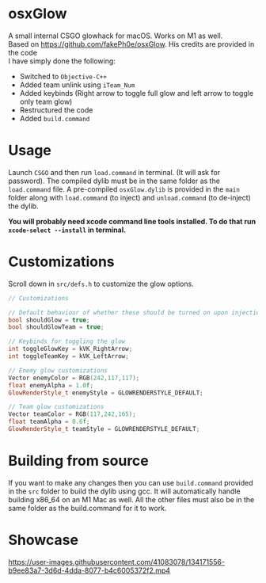 # osxGlow
A small internal CSGO glowhack for macOS. Works on M1 as well. \
Based on https://github.com/fakePh0e/osxGlow. His credits are provided in the code \
I have simply done the following:
- Switched to `Objective-C++`
- Added team unlink using `iTeam_Num`
- Added keybinds (Right arrow to toggle full glow and left arrow to toggle only team glow)
- Restructured the code
- Added `build.command`

# Usage
Launch `CSGO` and then run `load.command` in terminal. (It will ask for password). The compiled dylib must be in the same folder as the `load.command` file. A pre-compiled `osxGlow.dylib` is provided in the `main` folder along with `load.command` (to inject) and `unload.command` (to de-inject) the dylib.


**You will probably need xcode command line tools installed. To do that run `xcode-select --install` in terminal.**


# Customizations
Scroll down in `src/defs.h` to customize the glow options.
```cpp
// Customizations

// Default behaviour of whether these should be turned on upon injection
bool shouldGlow = true;
bool shouldGlowTeam = true;

// Keybinds for toggling the glow
int toggleGlowKey = kVK_RightArrow;
int toggleTeamKey = kVK_LeftArrow;

// Enemy glow customizations
Vector enemyColor = RGB(242,117,117);
float enemyAlpha = 1.0f;
GlowRenderStyle_t enemyStyle = GLOWRENDERSTYLE_DEFAULT;

// Team glow customizations
Vector teamColor = RGB(117,242,165);
float teamAlpha = 0.6f;
GlowRenderStyle_t teamStyle = GLOWRENDERSTYLE_DEFAULT;
```


# Building from source
If you want to make any changes then you can use `build.command` provided in the `src` folder to build the dylib using gcc. It will automatically handle building x86_64 on an M1 Mac as well. All the other files must also be in the same folder as the build.command for it to work. 

# Showcase


https://user-images.githubusercontent.com/41083078/134171556-b9ee83a7-3d6d-4dda-8077-b4c6005372f2.mp4


